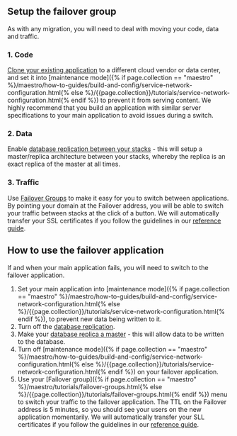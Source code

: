 ## Setup the failover group

As with any migration, you will need to deal with moving your code, data and traffic. 


### 1. Code

[Clone your existing application](/{{page.collection}}/the-basics/stack-definition.html) to a different cloud vendor or data center, and set it into [maintenance mode]({% if page.collection == "maestro" %}/maestro/how-to-guides/build-and-config/service-network-configuration.html{% else %}/{{page.collection}}/tutorials/service-network-configuration.html{% endif %}) to prevent it from serving content. We highly recommend that you build an application with similar server specifications to your main application to avoid issues during a switch. 


### 2. Data

Enable [database replication between your stacks](/rails/how-to-guides/databases/database-replication.html) - this will setup a master/replica architecture between your stacks, whereby the replica is an exact replica of the master at all times. 


### 3. Traffic

Use [Failover Groups](/{{page.collection}}/tutorials/failover-groups.html) to make it easy for you to switch between applications. By pointing your domain at the Failover address, you will be able to switch your traffic between stacks at the click of a button. We will automatically transfer your SSL certificates if you follow the guidelines in our [reference guide](/{{page.collection}}/references/understanding-failover-groups.html#using-failover-groups-with-ssl-certificates).


## How to use the failover application

If and when your main application fails, you will need to switch to the failover application.

1.  Set your main application into [maintenance mode]({% if page.collection == "maestro" %}/maestro/how-to-guides/build-and-config/service-network-configuration.html{% else %}/{{page.collection}}/tutorials/service-network-configuration.html{% endif %}), to prevent new data being written to it.
2.  Turn off the [database replication](/rails/how-to-guides/databases/database-replication.html).
3.  Make your [database replica a master](/{{page.collection}}/references/toolbelt/toolbelt-commands.html#databases-promote-slave) - this will allow data to be written to the database.
4.  Turn off [maintenance mode]({% if page.collection == "maestro" %}/maestro/how-to-guides/build-and-config/service-network-configuration.html{% else %}/{{page.collection}}/tutorials/service-network-configuration.html{% endif %}) on your failover application.
5.  Use your [Failover group]({% if page.collection == "maestro" %}/maestro/tutorials/failover-groups.html{% else %}/{{page.collection}}/tutorials/failover-groups.html{% endif %}) menu to switch your traffic to the failover application. The TTL on the Failover address is 5 minutes, so you should see your users on the new application momentarily. We will automatically transfer your SLL certificates if you follow the guidelines in our [reference guide](/{{page.collection}}/references/understanding-failover-groups.html#using-failover-groups-with-ssl-certificates).

